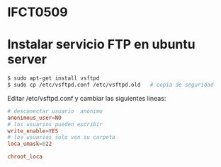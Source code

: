 # IFCT0509


# Instalar servicio FTP en ubuntu server

```bash
$ sudo apt-get install vsftpd
$ sudo cp /etc/vsftpd.conf /etc/vsftpd.old   # copia de seguridad
```
Editar /etc/vsftpd.conf y cambiar las siguientes lineas:   
```conf
# desconectar usuario  anónimo
anonimous_user=NO
# los usuarios pueden escribir
write_enable=YES
# los usuarios solo ven su carpeta
loca_umask=022 

chroot_loca
```
